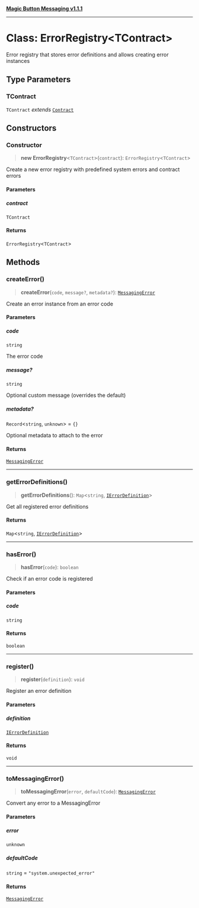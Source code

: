 [**Magic Button Messaging v1.1.1**](../README.md)

***

# Class: ErrorRegistry\<TContract\>

Error registry that stores error definitions and allows creating error instances

## Type Parameters

### TContract

`TContract` *extends* [`Contract`](../type-aliases/Contract.md)

## Constructors

### Constructor

> **new ErrorRegistry**\<`TContract`\>(`contract`): `ErrorRegistry`\<`TContract`\>

Create a new error registry with predefined system errors and contract errors

#### Parameters

##### contract

`TContract`

#### Returns

`ErrorRegistry`\<`TContract`\>

## Methods

### createError()

> **createError**(`code`, `message?`, `metadata?`): [`MessagingError`](MessagingError.md)

Create an error instance from an error code

#### Parameters

##### code

`string`

The error code

##### message?

`string`

Optional custom message (overrides the default)

##### metadata?

`Record`\<`string`, `unknown`\> = `{}`

Optional metadata to attach to the error

#### Returns

[`MessagingError`](MessagingError.md)

***

### getErrorDefinitions()

> **getErrorDefinitions**(): `Map`\<`string`, [`IErrorDefinition`](../interfaces/IErrorDefinition.md)\>

Get all registered error definitions

#### Returns

`Map`\<`string`, [`IErrorDefinition`](../interfaces/IErrorDefinition.md)\>

***

### hasError()

> **hasError**(`code`): `boolean`

Check if an error code is registered

#### Parameters

##### code

`string`

#### Returns

`boolean`

***

### register()

> **register**(`definition`): `void`

Register an error definition

#### Parameters

##### definition

[`IErrorDefinition`](../interfaces/IErrorDefinition.md)

#### Returns

`void`

***

### toMessagingError()

> **toMessagingError**(`error`, `defaultCode`): [`MessagingError`](MessagingError.md)

Convert any error to a MessagingError

#### Parameters

##### error

`unknown`

##### defaultCode

`string` = `"system.unexpected_error"`

#### Returns

[`MessagingError`](MessagingError.md)
